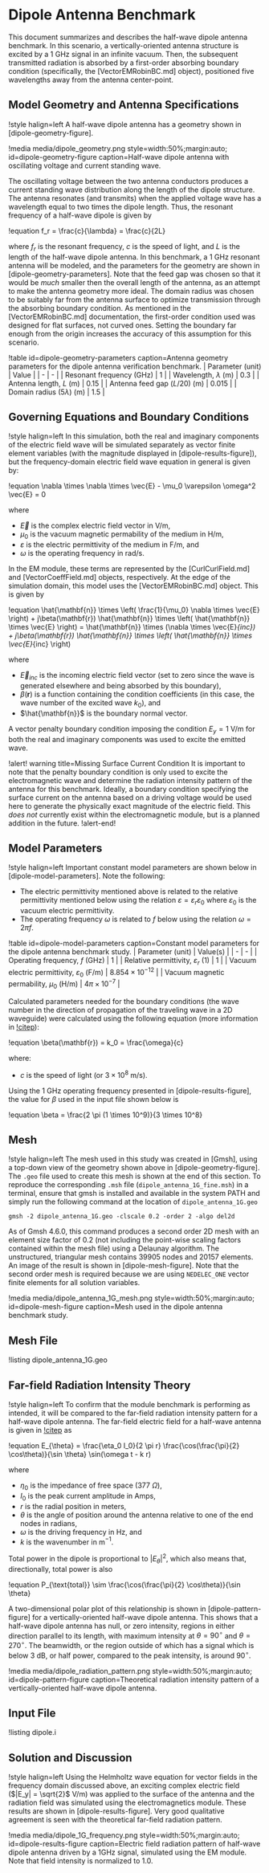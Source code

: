 # Dipole Antenna Benchmark

This document summarizes and describes the half-wave dipole antenna benchmark.
In this scenario, a vertically-oriented antenna structure is excited by a 1 GHz
signal in an infinite vacuum. Then, the subsequent transmitted radiation is
absorbed by a first-order absorbing boundary condition (specifically, the
[VectorEMRobinBC.md] object), positioned five wavelengths away from the antenna
center-point.

## Model Geometry and Antenna Specifications

!style halign=left
A half-wave dipole antenna has a geometry shown in [dipole-geometry-figure].

!media media/dipole_geometry.png
  style=width:50%;margin:auto;
  id=dipole-geometry-figure
  caption=Half-wave dipole antenna with oscillating voltage and current standing wave.

The oscillating voltage between the two antenna conductors produces a current
standing wave distribution along the length of the dipole structure. The antenna
resonates (and transmits) when the applied voltage wave has a wavelength equal to
two times the dipole length. Thus, the resonant frequency of a half-wave dipole
is given by

!equation
f_r = \frac{c}{\lambda} = \frac{c}{2L}

where $f_r$ is the resonant frequency, $c$ is the speed of light, and
$L$ is the length of the half-wave dipole antenna. In this benchmark, a 1 GHz
resonant antenna will be modeled, and the parameters for the geometry are shown
in [dipole-geometry-parameters]. Note that the feed gap was chosen
so that it would be *much* smaller then the overall length of the antenna,
as an attempt to make the antenna geometry more ideal. The domain radius was
chosen to be suitably far from the antenna surface to optimize transmission
through the absorbing boundary condition. As mentioned in the [VectorEMRobinBC.md]
documentation, the first-order condition used was designed for flat surfaces, not
curved ones. Setting the boundary far enough from the origin increases the accuracy
of this assumption for this scenario.

!table id=dipole-geometry-parameters caption=Antenna geometry parameters for the dipole antenna verification benchmark.
| Parameter (unit) | Value |
| - | - |
| Resonant frequency (GHz) | 1 |
| Wavelength, $\lambda$ (m) | 0.3 |
| Antenna length, $L$ (m) | 0.15 |
| Antenna feed gap ($L / 20$) (m) | 0.015 |
| Domain radius ($5 \lambda$) (m) | 1.5 |

## Governing Equations and Boundary Conditions

!style halign=left
In this simulation, both the real and imaginary components of the electric field
wave will be simulated separately as vector finite element variables (with the
magnitude displayed in [dipole-results-figure]), but the frequency-domain electric
field wave equation in general is given by:

!equation
\nabla \times \nabla \times \vec{E} - \mu_0 \varepsilon \omega^2 \vec{E} = 0

where

- $\vec{E}$ is the complex electric field vector in V/m,
- $\mu_0$ is the vacuum magnetic permability of the medium in H/m,
- $\varepsilon$ is the electric permittivity of the medium in F/m, and
- $\omega$ is the operating frequency in rad/s.

In the EM module, these terms are represented by the [CurlCurlField.md] and
[VectorCoeffField.md] objects, respectively. At the edge of the simulation domain,
this model uses the [VectorEMRobinBC.md] object. This is given by

!equation
\hat{\mathbf{n}} \times \left( \frac{1}{\mu_0} \nabla \times \vec{E} \right) + j\beta(\mathbf{r}) \hat{\mathbf{n}} \times \left( \hat{\mathbf{n}} \times \vec{E} \right) = \hat{\mathbf{n}} \times (\nabla \times \vec{E}_{inc}) + j\beta(\mathbf{r}) \hat{\mathbf{n}} \times \left( \hat{\mathbf{n}} \times \vec{E}_{inc} \right)

where

- $\vec{E}_{inc}$ is the incoming electric field vector (set to zero since the wave is generated elsewhere and being absorbed by this boundary),
- $\beta(\mathbf{r})$ is a function containing the condition coefficients (in this case, the wave number of the excited wave $k_0$), and
- $\hat{\mathbf{n}}$ is the boundary normal vector.

A vector penalty boundary condition imposing the condition $E_y = 1$ V/m for both
the real and imaginary components was used to excite the emitted wave.

!alert! warning title=Missing Surface Current Condition
It is important to note that the penalty boundary condition is only used to
excite the electromagnetic wave and determine the radiation intensity pattern of
the antenna for this benchmark. Ideally, a boundary condition specifying the surface
current on the antenna based on a driving voltage would be used here to generate the
physically exact magnitude of the electric field. This *does not* currently exist
within the electromagnetic module, but is a planned addition in the future.
!alert-end!

## Model Parameters

!style halign=left
Important constant model parameters are shown below in [dipole-model-parameters]. Note the following:

- The electric permittivity mentioned above is related to the relative permittivity mentioned below using the relation $\varepsilon = \varepsilon_r \varepsilon_0$ where $\varepsilon_0$ is the vacuum electric permittivity.
- The operating frequency $\omega$ is related to $f$ below using the relation $\omega = 2 \pi f$.

!table id=dipole-model-parameters caption=Constant model parameters for the dipole antenna benchmark study.
| Parameter (unit) | Value(s) |
| - | - |
| Operating frequency, $f$ (GHz) | 1 |
| Relative permittivity, $\varepsilon_r$ (1) | 1 |
| Vacuum electric permittivity, $\varepsilon_0$ (F/m) | $8.854 \times 10^{-12}$ |
| Vacuum magnetic permability, $\mu_0$ (H/m) | $4 \pi \times 10^{-7}$ |

Calculated parameters needed for the boundary conditions (the wave number in the
direction of propagation of the traveling wave in a 2D waveguide) were calculated
using the following equation (more information in [!citep](griffiths-intro)):

!equation
\beta(\mathbf{r}) = k_0 = \frac{\omega}{c}

where:

- $c$ is the speed of light (or $3 \times 10^8$ m/s).

Using the 1 GHz operating frequency presented in [dipole-results-figure], the value
for $\beta$ used in the input file shown below is

!equation
\beta = \frac{2 \pi (1 \times 10^9)}{3 \times 10^8}

## Mesh

!style halign=left
The mesh used in this study was created in [Gmsh], using a top-down view of the
geometry shown above in [dipole-geometry-figure]. The `.geo` file used to create
this mesh is shown at the end of this section. To reproduce the corresponding
`.msh` file (`dipole_antenna_1G_fine.msh`) in a terminal, ensure that gmsh is
installed and available in the system PATH and simply run the following command
at the location of `dipole_antenna_1G.geo`

```
gmsh -2 dipole_antenna_1G.geo -clscale 0.2 -order 2 -algo del2d
```

As of Gmsh 4.6.0, this command produces a second order 2D mesh with an element
size factor of 0.2 (not including the point-wise scaling factors contained
within the mesh file) using a Delaunay algorithm. The unstructured, triangular
mesh contains 39905 nodes and 20157 elements. An image of the result is shown in
[dipole-mesh-figure]. Note that the second order mesh is required because we are using
`NEDELEC_ONE` vector finite elements for all solution variables.

!media media/dipole_antenna_1G_mesh.png
       style=width:50%;margin:auto;
       id=dipole-mesh-figure
       caption=Mesh used in the dipole antenna benchmark study.

## Mesh File

!listing dipole_antenna_1G.geo

## Far-field Radiation Intensity Theory

!style halign=left
To confirm that the module benchmark is performing as intended, it will be compared
to the far-field radiation intensity pattern for a half-wave dipole antenna. The
far-field electric field for a half-wave antenna is given in [!citep](silver) as

!equation
E_{\theta} = \frac{\eta_0 I_0}{2 \pi r} \frac{\cos(\frac{\pi}{2} \cos\theta)}{\sin \theta} \sin(\omega t - k r)

where

- $\eta_0$ is the impedance of free space (377 $\Omega$),
- $I_0$ is the peak current amplitude in Amps,
- $r$ is the radial position in meters,
- $\theta$ is the angle of position around the antenna relative to one of the end nodes in radians,
- $\omega$ is the driving frequency in Hz, and
- $k$ is the wavenumber in m$^{-1}$.

Total power in the dipole is proportional to $\left| E_{\theta} \right|^2$,
which also means that, directionally, total power is also

!equation
P_{\text{total}} \sim \frac{\cos(\frac{\pi}{2} \cos\theta)}{\sin \theta}

A two-dimensional polar plot of this relationship is shown in [dipole-pattern-figure]
for a vertically-oriented half-wave dipole antenna. This shows that a half-wave
dipole antenna has null, or zero intensity, regions in either direction parallel
to its length, with maximum intensity at $\theta = 90^{\circ}$ and $\theta = 270^{\circ}$.
The beamwidth, or the region outside of which has a signal which is below 3 dB,
or half power, compared to the peak intensity, is around $90^{\circ}$.

!media media/dipole_radiation_pattern.png
       style=width:50%;margin:auto;
       id=dipole-pattern-figure
       caption=Theoretical radiation intensity pattern of a vertically-oriented half-wave dipole antenna.

## Input File

!listing dipole.i

## Solution and Discussion

!style halign=left
Using the Helmholtz wave equation for vector fields in the frequency domain
discussed above, an exciting complex electric field ($|E_y| = \sqrt{2}$ V/m) was
applied to the surface of the antenna and the radiation field was simulated using
the electromagnetics module. These results are shown in [dipole-results-figure].
Very good qualitative agreement is seen with the theoretical far-field radiation
pattern.

!media media/dipole_1G_frequency.png
       style=width:50%;margin:auto;
       id=dipole-results-figure
       caption=Electric field radiation pattern of half-wave dipole antenna driven by a 1GHz signal, simulated using the EM module. Note that field intensity is normalized to 1.0.
